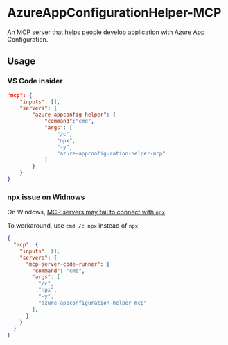 # AzureAppConfigurationHelper-MCP

An MCP server that helps people develop application with Azure App Configuration.

## Usage

### VS Code insider

```json
"mcp": {
    "inputs": [],
    "servers": {
        "azure-appconfig-helper": {
            "command":"cmd", 
            "args": [
                "/c",
                "npx",
                "-y",
                "azure-appconfiguration-helper-mcp"
            ]
        }
    }
}
```

### npx issue on Widnows

On Windows, [MCP servers may fail to connect with `npx`](https://github.com/modelcontextprotocol/servers/issues/40).

To workaround, use `cmd /c npx` instead of `npx`

```json
{
  "mcp": {
    "inputs": [],
    "servers": {
      "mcp-server-code-runner": {
        "command": "cmd",
        "args": [
          "/c",
          "npx",
          "-y",
          "azure-appconfiguration-helper-mcp"
        ],
      }
    }
  }
}
```